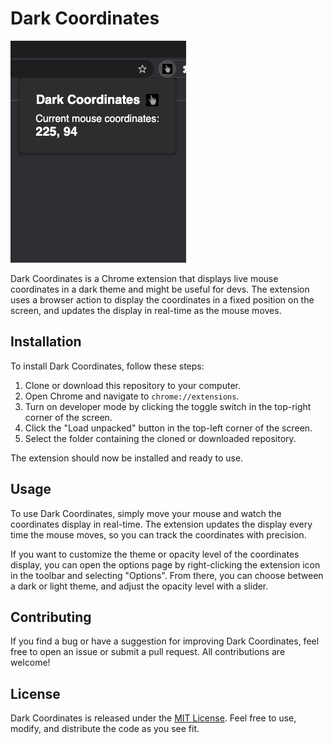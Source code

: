# Dark Coordinates

![](preview.png)

Dark Coordinates is a Chrome extension that displays live mouse coordinates in a dark theme and might be useful for devs. The extension uses a browser action to display the coordinates in a fixed position on the screen, and updates the display in real-time as the mouse moves.

## Installation

To install Dark Coordinates, follow these steps:

1. Clone or download this repository to your computer.
2. Open Chrome and navigate to `chrome://extensions`.
3. Turn on developer mode by clicking the toggle switch in the top-right corner of the screen.
4. Click the "Load unpacked" button in the top-left corner of the screen.
5. Select the folder containing the cloned or downloaded repository.

The extension should now be installed and ready to use.

## Usage

To use Dark Coordinates, simply move your mouse and watch the coordinates display in real-time. The extension updates the display every time the mouse moves, so you can track the coordinates with precision.

If you want to customize the theme or opacity level of the coordinates display, you can open the options page by right-clicking the extension icon in the toolbar and selecting "Options". From there, you can choose between a dark or light theme, and adjust the opacity level with a slider.

## Contributing

If you find a bug or have a suggestion for improving Dark Coordinates, feel free to open an issue or submit a pull request. All contributions are welcome!

## License

Dark Coordinates is released under the [MIT License](https://opensource.org/licenses/MIT).
Feel free to use, modify, and distribute the code as you see fit.
